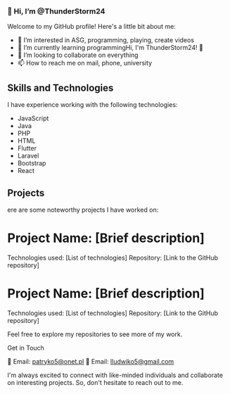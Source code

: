 ### 👋 Hi, I’m @ThunderStorm24

Welcome to my GitHub profile! Here's a little bit about me:

- 👀 I’m interested in ASG, programming, playing, create videos
- 🌱 I’m currently learning programmingHi, I'm ThunderStorm24! 👋
- 💞️ I’m looking to collaborate on everything
- 📫 How to reach me on mail, phone, university

## Skills and Technologies

I have experience working with the following technologies:

- JavaScript
- Java
- PHP
- HTML
- Flutter
- Laravel
- Bootstrap
- React

## Projects

ere are some noteworthy projects I have worked on:

# Project Name: [Brief description]

Technologies used: [List of technologies]
Repository: [Link to the GitHub repository]

# Project Name: [Brief description]

Technologies used: [List of technologies]
Repository: [Link to the GitHub repository]

Feel free to explore my repositories to see more of my work.

Get in Touch

📧 Email: patryko5@onet.pl
📧 Email: lludwiko5@gmail.com

I'm always excited to connect with like-minded individuals and collaborate on interesting projects. So, don't hesitate to reach out to me.

<!---
ThunderStorm24/ThunderStorm24 is a ✨ special ✨ repository because its `README.md` (this file) appears on your GitHub profile.
You can click the Preview link to take a look at your changes.
--->
